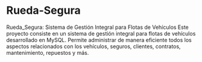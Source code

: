 # Rueda-Segura
Rueda_Segura: Sistema de Gestión Integral para Flotas de Vehículos Este proyecto consiste en un sistema de gestión integral para flotas de vehículos desarrollado en MySQL. Permite administrar de manera eficiente todos los aspectos relacionados con los vehículos, seguros, clientes, contratos, mantenimiento, repuestos y más.
